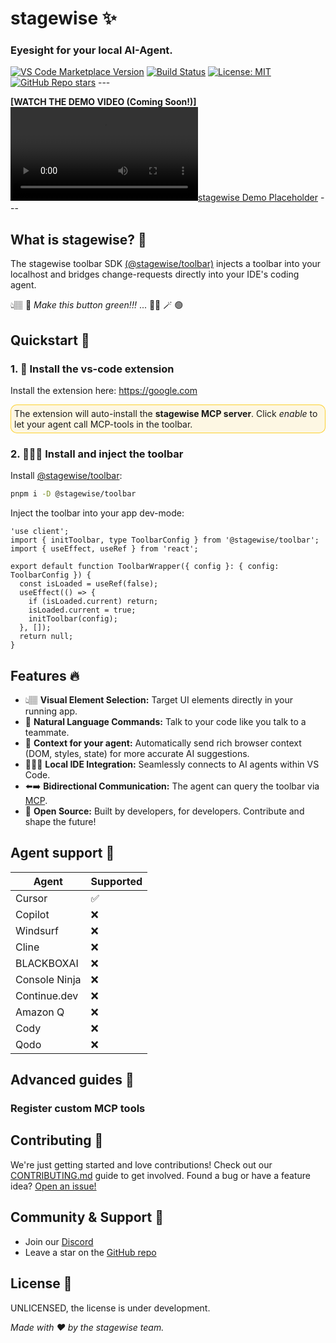 # stagewise ✨

### Eyesight for your local AI-Agent.

[![VS Code Marketplace Version](https://img.shields.io/visual-studio-marketplace/v/YOUR_PUBLISHER_NAME.stagewise-vscode?style=flat-square&label=VS%20Code%20Marketplace)](https://marketplace.visualstudio.com/items?itemName=YOUR_PUBLISHER_NAME.stagewise-vscode) [![Build Status](https://img.shields.io/github/actions/workflow/status/YOUR_ORG/stagewise/ci.yml?branch=main&style=flat-square)](https://github.com/YOUR_ORG/stagewise/actions) [![License: MIT](https://img.shields.io/badge/License-MIT-yellow.svg?style=flat-square)](https://opensource.org/licenses/MIT) [![GitHub Repo stars](https://img.shields.io/github/stars/YOUR_ORG/stagewise?style=flat-square)](https://github.com/YOUR_ORG/stagewise) ---

**[WATCH THE DEMO VIDEO (Coming Soon!)]** [![stagewise Demo Placeholder](https://storage.googleapis.com/gtv-videos-bucket/sample/ForBiggerMeltdowns.mp4)](YOUR_DEMO_VIDEO_LINK_HERE) ---

## What is stagewise? 🤔

The stagewise toolbar SDK [(@stagewise/toolbar)]() injects a toolbar into your localhost and bridges change-requests directly into your IDE's coding agent. 

👆🏽 💬 *Make this button green!!!* ...  🧙🏽 🪄 🟢

## Quickstart 📖

### 1. 🧩 **Install the vs-code extension** 

Install the extension here: https://google.com

<div style="padding: 5px; border: 1px solid rgba(252, 198, 0, 0.8); background-color: rgba(252, 198, 0, 0.1); border-radius: 10px;">
The extension will auto-install the <b>stagewise MCP server</b>.
Click <i>enable</i> to let your agent call MCP-tools in the toolbar.
</div>

### 2. 👨🏽‍💻 **Install and inject the toolbar**

Install [@stagewise/toolbar]():
```bash
pnpm i -D @stagewise/toolbar
```

Inject the toolbar into your app dev-mode:
```tsx
'use client';
import { initToolbar, type ToolbarConfig } from '@stagewise/toolbar';
import { useEffect, useRef } from 'react';

export default function ToolbarWrapper({ config }: { config: ToolbarConfig }) {
  const isLoaded = useRef(false);
  useEffect(() => {
    if (isLoaded.current) return;
    isLoaded.current = true;
    initToolbar(config);
  }, []);
  return null;
}
```

## Features 🔥

* 👆🏽 **Visual Element Selection:** Target UI elements directly in your running app.
* 💬 **Natural Language Commands:** Talk to your code like you talk to a teammate.
* 🤖 **Context for your agent:** Automatically send rich browser context (DOM, styles, state) for more accurate AI suggestions.
* 👨🏽‍💻 **Local IDE Integration:** Seamlessly connects to AI agents within VS Code.
* ⬅️➡️ **Bidirectional Communication:** The agent can query the toolbar via [MCP](https://modelcontextprotocol.io/).
* 📖 **Open Source:** Built by developers, for developers. Contribute and shape the future!

## Agent support 🤖

| **Agent** | **Supported** |
| --- | --- |
| Cursor | ✅ |
| Copilot | ❌ |
| Windsurf | ❌ |
| Cline | ❌ |
| BLACKBOXAI | ❌ |
| Console Ninja | ❌ |
| Continue.dev | ❌ |
| Amazon Q | ❌ |
| Cody | ❌ |
| Qodo | ❌ |

## Advanced guides 🧪

### Register custom MCP tools

## Contributing 🤝

We're just getting started and love contributions! Check out our [CONTRIBUTING.md](https://github.com/YOUR_ORG/stagewise/blob/main/CONTRIBUTING.md) guide to get involved. Found a bug or have a feature idea? [Open an issue!](https://github.com/YOUR_ORG/stagewise/issues) 

## Community & Support 💬

* Join our [Discord](#) 
* Leave a star on the [GitHub repo]()

## License 📜

<!-- stagewise is open-source and licensed under the [MIT License](https://github.com/YOUR_ORG/stagewise/blob/main/LICENSE). --- -->
UNLICENSED, the license is under development.

*Made with ❤️ by the stagewise team.*